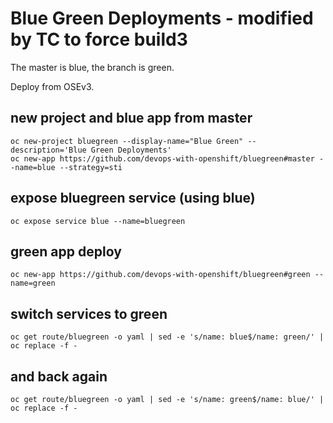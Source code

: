 # Blue Green Deployments - modified by TC to force build3

The master is blue, the branch is green.

Deploy from OSEv3.

## new project and blue app from master

    oc new-project bluegreen --display-name="Blue Green" --description='Blue Green Deployments'
    oc new-app https://github.com/devops-with-openshift/bluegreen#master --name=blue --strategy=sti

## expose bluegreen service (using blue)

    oc expose service blue --name=bluegreen

## green app deploy

    oc new-app https://github.com/devops-with-openshift/bluegreen#green --name=green

## switch services to green

    oc get route/bluegreen -o yaml | sed -e 's/name: blue$/name: green/' | oc replace -f -

## and back again

    oc get route/bluegreen -o yaml | sed -e 's/name: green$/name: blue/' | oc replace -f -
